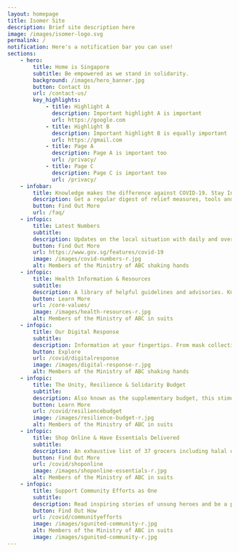 ```yaml
---
layout: homepage
title: Isomer Site
description: Brief site description here
image: /images/isomer-logo.svg
permalink: /
notification: Here's a notification bar you can use!
sections:
    - hero:
        title: Home is Singapore
        subtitle: Be empowered as we stand in solidarity.  
        background: /images/hero_banner.jpg
        button: Contact Us
        url: /contact-us/
        key_highlights:
            - title: Highlight A
              description: Important highlight A is important
              url: https://google.com
            - title: Highlight B
              description: Important highlight B is equally important
              url: https://gmail.com
            - title: Page A
              description: Page A is important too
              url: /privacy/
            - title: Page C
              description: Page C is important too
              url: /privacy/
    - infobar:
        title: Knowledge makes the difference against COVID-19. Stay Informed. Stay Safe.
        description: Get a regular digest of relief measures, tools and resources, community stories and more.
        button: Find Out More
        url: /faq/
    - infopic:
        title: Latest Numbers
        subtitle: 
        description: Updates on the local situation with daily and overall statistics including active, discharged, critical and imported cases. Refreshed daily.
        button: Find Out More
        url: https://www.gov.sg/features/covid-19
        image: /images/covid-numbers-r.jpg
        alt: Members of the Ministry of ABC shaking hands
    - infopic:
        title: Health Information & Resources
        subtitle: 
        description: A library of helpful guidelines and advisories. Knowing what to do can help you and your loved ones stay safer.
        button: Learn More
        url: /core-values/
        image: /images/health-resources-r.jpg
        alt: Members of the Ministry of ABC in suits
    - infopic:
        title: Our Digital Response
        subtitle: 
        description: Information at your fingertips. From mask collection, PHPC network, community-driven contact tracing to an online symptom checker and more. 
        button: Explore
        url: /covid/digitalresponse
        image: /images/digital-response-r.jpg
        alt: Members of the Ministry of ABC shaking hands
    - infopic:
        title: The Unity, Resilience & Solidarity Budget
        subtitle: 
        description: Also known as the supplementary budget, this stimulus package provides economic measures and additional support for every Singaporean to ride through COVID-19.
        button: Learn More
        url: /covid/resiliencebudget
        image: /images/resilience-budget-r.jpg
        alt: Members of the Ministry of ABC in suits
    - infopic:
        title: Shop Online & Have Essentials Delivered
        subtitle: 
        description: An exhaustive list of 37 grocers including halal options. Stay safe and shop responsibly online.
        button: Find Out More
        url: /covid/shoponline
        image: /images/shoponline-essentials-r.jpg
        alt: Members of the Ministry of ABC in suits
    - infopic:
        title: Support Community Efforts as One
        subtitle: 
        description: Read inspiring stories of unsung heroes and be a part of the movement to provide relief and support in community-led initiatives. 
        button: Find Out How
        url: /covid/communityefforts
        image: /images/sgunited-community-r.jpg
        alt: Members of the Ministry of ABC in suits
        image: /images/sgunited-community-r.jpg
---
```

